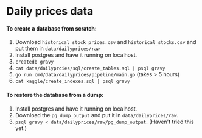 # Daily prices data

#### To create a database from scratch:

1. Download `historical_stock_prices.csv` and `historical_stocks.csv` and put them in `data/dailyprices/raw`
2. Install postgres and have it running on localhost.
3. `createdb gravy`
4. `cat data/dailyprcies/sql/create_tables.sql | psql gravy`
5. `go run cmd/data/dailyprices/pipeline/main.go` (takes > 5 hours)
6. `cat kaggle/create_indexes.sql | psql gravy`

#### To restore the database from a dump:

1. Install postgres and have it running on localhost.
2. Download the `pg_dump_output` and put it in `data/dailyprices/raw`.
2. `psql gravy < data/dailyprices/raw/pg_dump_output`. (Haven't tried this yet.)